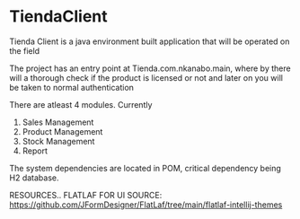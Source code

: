 # TiendaClient
Tienda Client is a java environment built application that will be operated on the field

The project has an entry point at Tienda.com.nkanabo.main, where by there will a thorough 
check if the product is licensed or not and later on you will be taken to normal authentication

There are atleast 4 modules. Currently
1. Sales Management
2. Product Management
3. Stock Management
4. Report

The system dependencies are located in POM, critical dependency being H2 database.




RESOURCES..
FLATLAF FOR UI
SOURCE: https://github.com/JFormDesigner/FlatLaf/tree/main/flatlaf-intellij-themes
